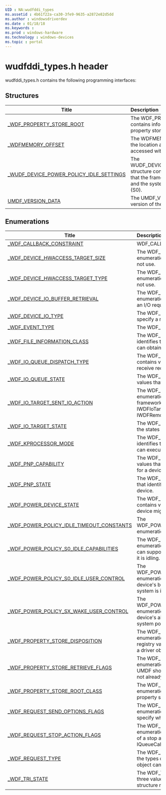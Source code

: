 ```yaml
---
UID : NA:wudfddi_types
ms.assetid : 4b61f22a-ca30-3fe9-9635-a2872e82d5dd
ms.author : windowsdriverdev
ms.date : 01/18/18
ms.keywords : 
ms.prod : windows-hardware
ms.technology : windows-devices
ms.topic : portal
---
```


# wudfddi_types.h header



wudfddi_types.h contains the following programming interfaces:







## Structures
| Title | Description |
| ---- |:---- |
| [_WDF_PROPERTY_STORE_ROOT](ns-wudfddi_types-_wdf_property_store_root.md) | The WDF_PROPERTY_STORE_ROOT structure contains information that identifies a UMDF property store. |
| [_WDFMEMORY_OFFSET](ns-wudfddi_types-_wdfmemory_offset.md) | The WDFMEMORY_OFFSET structure describes the location and size of information that is accessed within a memory block. |
| [_WUDF_DEVICE_POWER_POLICY_IDLE_SETTINGS](ns-wudfddi_types-_wudf_device_power_policy_idle_settings.md) | The WUDF_DEVICE_POWER_POLICY_IDLE_SETTINGS structure contains driver-supplied information that the framework uses when a device is idle and the system is in the system working state (S0). |
| [UMDF_VERSION_DATA](ns-wudfddi_types-umdf_version_data.md) | The UMDF_VERSION_DATA structure describes a version of the framework. |


## Enumerations
| Title | Description |
| ---- |:---- |
| [_WDF_CALLBACK_CONSTRAINT](ne-wudfddi_types-_wdf_callback_constraint.md) | WDF_CALLBACK_CONSTRAINT enumeration |
| [_WDF_DEVICE_HWACCESS_TARGET_SIZE](ne-wudfddi_types-_wdf_device_hwaccess_target_size.md) | The WDF_DEVICE_HWACCESS_TARGET_SIZE enumeration is used internally by the framework. Do not use. |
| [_WDF_DEVICE_HWACCESS_TARGET_TYPE](ne-wudfddi_types-_wdf_device_hwaccess_target_type.md) | The WDF_DEVICE_HWACCESS_TARGET_TYPE enumeration is used internally by the framework. Do not use. |
| [_WDF_DEVICE_IO_BUFFER_RETRIEVAL](ne-wudfddi_types-_wdf_device_io_buffer_retrieval.md) | The WDF_DEVICE_IO_BUFFER_RETRIEVAL enumeration is used to specify when UMDF makes an I/O request's buffers available to the driver. |
| [_WDF_DEVICE_IO_TYPE](ne-wudfddi_types-_wdf_device_io_type.md) | The WDF_DEVICE_IO_TYPE enumeration is used to specify a method for accessing data buffers. |
| [_WDF_EVENT_TYPE](ne-wudfddi_types-_wdf_event_type.md) | The WDF_EVENT_TYPE enumeration specifies. |
| [_WDF_FILE_INFORMATION_CLASS](ne-wudfddi_types-_wdf_file_information_class.md) | The WDF_FILE_INFORMATION_CLASS enumeration identifies the types of file information that a driver can obtain or set. |
| [_WDF_IO_QUEUE_DISPATCH_TYPE](ne-wudfddi_types-_wdf_io_queue_dispatch_type.md) | The WDF_IO_QUEUE_DISPATCH_TYPE enumeration contains values that identify how a driver must receive requests from an I/O queue. |
| [_WDF_IO_QUEUE_STATE](ne-wudfddi_types-_wdf_io_queue_state.md) | The WDF_IO_QUEUE_STATE enumeration contains values that identify the state of an I/O queue. |
| [_WDF_IO_TARGET_SENT_IO_ACTION](ne-wudfddi_types-_wdf_io_target_sent_io_action.md) | The WDF_IO_TARGET_SENT_IO_ACTION enumeration identifies the actions that the framework can take when a driver calls IWDFIoTargetStateManagement::Stop or IWDFRemoteTarget::Stop to stop an I/O target. |
| [_WDF_IO_TARGET_STATE](ne-wudfddi_types-_wdf_io_target_state.md) | The WDF_IO_TARGET_STATE enumeration specifies the states that an I/O target can be in. |
| [_WDF_KPROCESSOR_MODE](ne-wudfddi_types-_wdf_kprocessor_mode.md) | The WDF_KPROCESSOR_MODE enumeration type identifies the processor modes in which a thread can execute. |
| [_WDF_PNP_CAPABILITY](ne-wudfddi_types-_wdf_pnp_capability.md) | The WDF_PNP_CAPABILITY enumeration contains values that identify Plug and Play (PnP) capabilities for a device. |
| [_WDF_PNP_STATE](ne-wudfddi_types-_wdf_pnp_state.md) | The WDF_PNP_STATE enumeration contains values that identify the status of Plug and Play (PnP) for a device. |
| [_WDF_POWER_DEVICE_STATE](ne-wudfddi_types-_wdf_power_device_state.md) | The WDF_POWER_DEVICE_STATE enumeration contains values that identify the power state that a device might support. |
| [_WDF_POWER_POLICY_IDLE_TIMEOUT_CONSTANTS](ne-wudfddi_types-_wdf_power_policy_idle_timeout_constants.md) | The WDF_POWER_POLICY_IDLE_TIMEOUT_CONSTANTS enumeration is reserved for internal use. |
| [_WDF_POWER_POLICY_S0_IDLE_CAPABILITIES](ne-wudfddi_types-_wdf_power_policy_s0_idle_capabilities.md) | The WDF_POWER_POLICY_S0_IDLE_CAPABILITIES enumeration identifies the capabilities that a device can support when it enters a low-power state while it is idling. |
| [_WDF_POWER_POLICY_S0_IDLE_USER_CONTROL](ne-wudfddi_types-_wdf_power_policy_s0_idle_user_control.md) | The WDF_POWER_POLICY_S0_IDLE_USER_CONTROL enumeration identifies whether a user can control a device's behavior when the device is idle and the system is in its working (S0) state. |
| [_WDF_POWER_POLICY_SX_WAKE_USER_CONTROL](ne-wudfddi_types-_wdf_power_policy_sx_wake_user_control.md) | The WDF_POWER_POLICY_SX_WAKE_USER_CONTROL enumeration identifies whether a user can control a device's ability to wake the system from a low system power state. |
| [_WDF_PROPERTY_STORE_DISPOSITION](ne-wudfddi_types-_wdf_property_store_disposition.md) | The WDF_PROPERTY_STORE_DISPOSITION enumeration contains values that indicate whether a registry value was created or already existed when a driver obtained a property store interface. |
| [_WDF_PROPERTY_STORE_RETRIEVE_FLAGS](ne-wudfddi_types-_wdf_property_store_retrieve_flags.md) | The WDF_PROPERTY_STORE_RETRIEVE_FLAGS enumeration contains values that indicate whether UMDF should create a registry key if the key does not already exist. |
| [_WDF_PROPERTY_STORE_ROOT_CLASS](ne-wudfddi_types-_wdf_property_store_root_class.md) | The WDF_PROPERTY_STORE_ROOT_CLASS enumeration identifies the registry keys that UMDF property stores represent. |
| [_WDF_REQUEST_SEND_OPTIONS_FLAGS](ne-wudfddi_types-_wdf_request_send_options_flags.md) | The WDF_REQUEST_SEND_OPTIONS_FLAGS enumeration type defines flags that a driver can specify when it calls IWDFIoRequest::Send. |
| [_WDF_REQUEST_STOP_ACTION_FLAGS](ne-wudfddi_types-_wdf_request_stop_action_flags.md) | The WDF_REQUEST_STOP_ACTION_FLAGS enumeration contains values that identify the state of a stop action request in a call to the driver's IQueueCallbackIoStop::OnIoStop method. |
| [_WDF_REQUEST_TYPE](ne-wudfddi_types-_wdf_request_type.md) | The WDF_REQUEST_TYPE enumeration identifies the types of I/O requests that a UMDF request object can represent. |
| [_WDF_TRI_STATE](ne-wudfddi_types-_wdf_tri_state.md) | The WDF_TRI_STATE enumeration type defines three values that the framework uses for some structure members and function parameters. |